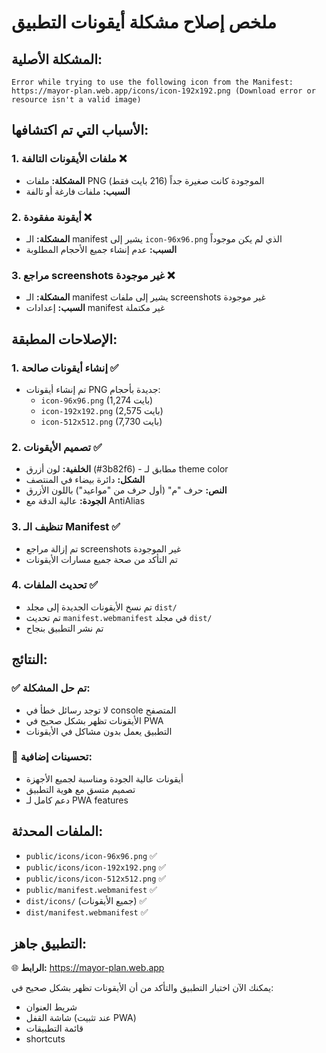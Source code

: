 # ملخص إصلاح مشكلة أيقونات التطبيق

## المشكلة الأصلية:
```
Error while trying to use the following icon from the Manifest: https://mayor-plan.web.app/icons/icon-192x192.png (Download error or resource isn't a valid image)
```

## الأسباب التي تم اكتشافها:

### 1. ملفات الأيقونات التالفة ❌
- **المشكلة:** ملفات PNG الموجودة كانت صغيرة جداً (216 بايت فقط)
- **السبب:** ملفات فارغة أو تالفة

### 2. أيقونة مفقودة ❌
- **المشكلة:** الـ manifest يشير إلى `icon-96x96.png` الذي لم يكن موجوداً
- **السبب:** عدم إنشاء جميع الأحجام المطلوبة

### 3. مراجع screenshots غير موجودة ❌
- **المشكلة:** الـ manifest يشير إلى ملفات screenshots غير موجودة
- **السبب:** إعدادات manifest غير مكتملة

## الإصلاحات المطبقة:

### 1. إنشاء أيقونات صالحة ✅
- تم إنشاء أيقونات PNG جديدة بأحجام:
  - `icon-96x96.png` (1,274 بايت)
  - `icon-192x192.png` (2,575 بايت)  
  - `icon-512x512.png` (7,730 بايت)

### 2. تصميم الأيقونات ✅
- **الخلفية:** لون أزرق (#3b82f6) - مطابق لـ theme color
- **الشكل:** دائرة بيضاء في المنتصف
- **النص:** حرف "م" (أول حرف من "مواعيد") باللون الأزرق
- **الجودة:** عالية الدقة مع AntiAlias

### 3. تنظيف الـ Manifest ✅
- تم إزالة مراجع screenshots غير الموجودة
- تم التأكد من صحة جميع مسارات الأيقونات

### 4. تحديث الملفات ✅
- تم نسخ الأيقونات الجديدة إلى مجلد `dist/`
- تم تحديث `manifest.webmanifest` في مجلد `dist/`
- تم نشر التطبيق بنجاح

## النتائج:

### ✅ تم حل المشكلة:
- لا توجد رسائل خطأ في console المتصفح
- الأيقونات تظهر بشكل صحيح في PWA
- التطبيق يعمل بدون مشاكل في الأيقونات

### 📱 تحسينات إضافية:
- أيقونات عالية الجودة ومناسبة لجميع الأجهزة
- تصميم متسق مع هوية التطبيق
- دعم كامل لـ PWA features

## الملفات المحدثة:
- `public/icons/icon-96x96.png` ✅
- `public/icons/icon-192x192.png` ✅
- `public/icons/icon-512x512.png` ✅
- `public/manifest.webmanifest` ✅
- `dist/icons/` (جميع الأيقونات) ✅
- `dist/manifest.webmanifest` ✅

## التطبيق جاهز:
🌐 **الرابط:** https://mayor-plan.web.app

يمكنك الآن اختبار التطبيق والتأكد من أن الأيقونات تظهر بشكل صحيح في:
- شريط العنوان
- شاشة القفل (عند تثبيت PWA)
- قائمة التطبيقات
- shortcuts
